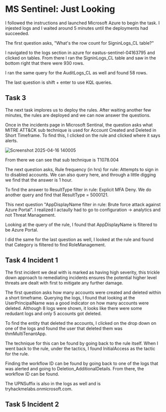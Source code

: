# MS Sentinel: Just Looking

I followed the instructions and launched Microsoft Azure to begin the task. I injested logs and I waited around 5 minutes until the deployments had succeeded.

The first question asks, "What's the row count for SigninLogs_CL table?" 

I navigated to the logs section in azure for eastus-sentinel-04163795 and clicked on tables. From there I ran the SigninLogs_CL table and saw in the bottom right that there 
were 930 rows.

I ran the same query for the AuditLogs_CL as well and found 58 rows.

The last question is shift + enter to use KQL queries.

## Task 3

The next task implores us to deploy the rules. After waiting another few minutes, the rules are deployed and we can now answer the questions.

Once in the incidents page in Microsoft Sentinal, the question asks what MITRE ATT&CK sub technique is used for Account Created and Deleted in Short Timeframe. 
To find this, I clicked on the rule and clicked where it says alerts.

![Screenshot 2025-04-16 140005](https://github.com/user-attachments/assets/b5b44fd8-3391-4a85-b605-e10b8dcad98d)

From there we can see that sub technique is T1078.004

The next question asks, Rule frequency (in hrs) for rule: Attempts to sign in to disabled accounts. We can also query here, and through a little digging we find that the answer
is 1 hour.

To find the answer to ResultType filter in rule: Explicit MFA Deny. We do another query and find that ResultType = 5000121.

This next question "AppDisplayName filter in rule: Brute force attack against Azure Portal". I realized I actaully had to go to configuration -> analytics and not Threat 
Management.

Looking at the query of the rule, I found that AppDisplayName is filtered to be Azure Portal.

I did the same for the last question as well, I looked at the rule and found that Category is filtered to find RoleManagement.

## Task 4 Incident 1

The first incident we deal with is marked as having high severity, this trickle down approach to remediating incidents ensures the potential higher level threats are dealt
with first to mitigate any further damage.

The first question asks how many accounts were created and deleted within a short timeframe. Querying the logs, I found that looking at the UserPrincipalName was
a good indicator on how many accounts were deleted. Although 8 logs were shown, it looks like there were some redudant logs and only 5 accounts got deleted.

To find the entity that deleted the accounts, I clicked on the drop down on one of the logs and found the user that deleted them was thmMultiTenantApp.

The technique for this can be found by going back to the rule itself. When I went back to the rule, under the tactics, I found InitialAccess as the tactic for the rule.

Finding the workflow ID can be found by going back to one of the logs that was alerted and going to Deletion_AdditionalDetails. From there, the workflow ID can be found.

The UPNSuffix is also in the logs as well and is tryhackmelabs.onmicrosoft.com.

## Task 5 Incident 2
